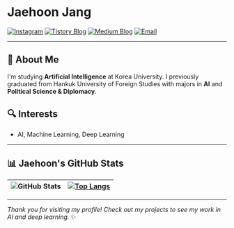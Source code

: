 # Jaehoon Jang

[![Instagram](https://img.shields.io/badge/-Instagram-E4405F?style=flat&logo=Instagram&logoColor=white)](https://www.instagram.com/shiny_jay2)
[![Tistory Blog](https://img.shields.io/badge/-Tistory-000000?style=flat&logo=Tistory&logoColor=white)](https://jaehoonstudy.tistory.com/)
[![Medium Blog](https://img.shields.io/badge/-Medium-12100E?style=flat&logo=Medium&logoColor=white)](https://medium.com/me/stories/public)
[![Email](https://img.shields.io/badge/-Email-D14836?style=flat&logo=Gmail&logoColor=white)](mailto:shinyjay@korea.ac.kr)

---

## 🌟 About Me

I'm studying **Artificial Intelligence** at Korea University. I previously graduated from Hankuk University of Foreign Studies with majors in **AI** and **Political Science & Diplomacy**.

## 🔍 Interests
- AI, Machine Learning, Deep Learning

---

## 📊 Jaehoon's GitHub Stats

| ![GitHub Stats](https://github-readme-stats.vercel.app/api?username=ShinyJay2&show_icons=true&theme=dark&count_private=true&hide=contribs) | [![Top Langs](https://github-readme-stats.vercel.app/api/top-langs/?username=ShinyJay2&layout=compact&theme=dark)](https://github.com/anuraghazra/github-readme-stats) |
| --- | --- |

---

*Thank you for visiting my profile! Check out my projects to see my work in AI and deep learning.* ✨


